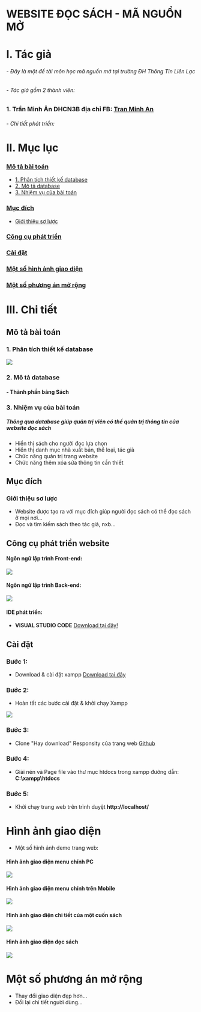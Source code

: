 # WEBSITE ĐỌC SÁCH - MÃ NGUỒN MỞ
# I. Tác giả
###### - Đây là một đề tài môn học mã nguồn mở tại trường ĐH Thông Tin Liên Lạc
###### - Tác giả gồm 2 thành viên:
### 1. Trần Minh Ân DHCN3B địa chỉ FB: [Tran Minh An](https://www.facebook.com/anminhtr)
###### - Chi tiết phát triển:
# II. Mục lục

### [Mô tả bài toán](#motabt)
- [1. Phân tích thiết kế database](#database)
- [2. Mô tả database](#motadb)
- [3. Nhiệm vụ của bài toán](#nvbt)

### [Mục đích](#md)
- [Giới thiệu sơ lược](#gtsl)

### [Công cụ phát triển](#cc)

### [Cài đặt](#cd)

### [Một số hình ảnh giao diện](#gd)

### [Một số phương án mở rộng](#mr)

# III. Chi tiết

<a name="motabt"></a>
## Mô tả bài toán

<a name="database"></a>
### 1. Phân tích thiết kế database
<img src="https://user-images.githubusercontent.com/55776442/70851698-1f448500-1ecb-11ea-9b0e-7da2b29d9ee9.PNG">

<a name="motadb"></a>
### 2. Mô tả database
#### - Thành phần bảng Sách

 

 
 <a name="nvbt"></a>
### 3. Nhiệm vụ của bài toán
##### Thông qua database giúp quản trị viên có thể quản trị thông tin của website đọc sách
- Hiển thị sách cho người đọc lựa chọn
- Hiển thị danh mục nhà xuất bản, thể loại, tác giả
- Chức năng quản trị trang website
- Chức năng thêm xóa sửa thông tin cần thiết

<a name="md"></a>
## Mục đích
<a name="gtsl"></a>
### Giới thiệu sơ lược
- Website được tạo ra với mục đích giúp người đọc sách có thể đọc sách ở mọi nơi...
- Đọc và tìm kiếm sách theo tác giả, nxb...

<a name="cc"></a>
## Công cụ phát triển website
#### Ngôn ngữ lập trình Front-end:
<img src="https://user-images.githubusercontent.com/55776442/70851381-f9b57c80-1ec6-11ea-9ead-80f38792b20d.png">

#### Ngôn ngữ lập trình Back-end:

<img src="https://www.proideators.com/wp-content/uploads/2018/10/PHP-MySQL-icon-Proideators.jpg">

#### IDE phát triển:

- **VISUAL STUDIO CODE** [Download tại đây!](https://code.visualstudio.com/download)

<a name="cd"></a>
## Cài đặt
### Bước 1:
- Download & cài đặt xampp [Download tại đây](https://www.apachefriends.org/index.html) 

### Bước 2:
- Hoàn tất các bước cài đặt & khởi chạy Xampp
<img src="https://user-images.githubusercontent.com/55776442/70852284-3a66c300-1ed2-11ea-9b19-c8baaa58ca97.PNG">

### Bước 3:
- Clone "Hay download" Responsity của trang web [Github](https://github.com/manguonmoMinhAnBaoMinh/webdocsach_manguonmothayHoang/archive/master.zip)

### Bước 4:
- Giải nén và Page file vào thư mục htdocs trong xampp đường dẫn: **C:\xampp\htdocs**

### Bước 5:
- Khởi chạy trang web trên trình duyệt **http://localhost/**

<a name="gd"></a>
# Hình ảnh giao diện
- Một số hình ảnh demo trang web:

#### Hình ảnh giao diện menu chính PC
<img src="https://user-images.githubusercontent.com/55776442/71631086-4c1dc980-2c39-11ea-819e-6976d8e51ece.png">

#### Hình ảnh giao diện menu chính trên Mobile
<img src="https://user-images.githubusercontent.com/55776442/71631130-92732880-2c39-11ea-9e9c-447301732b2b.jpg">

#### Hình ảnh giao diện chi tiết của một cuốn sách
<img src="https://user-images.githubusercontent.com/55776442/71631145-a74fbc00-2c39-11ea-8a7c-565f8f1e5c41.png">


#### Hình ảnh giao diện đọc sách
<img src="https://user-images.githubusercontent.com/55776442/71631173-cb130200-2c39-11ea-95b3-2b1f0e4fdd97.png">

<a name="mr"></a>
# Một số phương án mở rộng

- Thay đổi giao diện đẹp hơn...
- Đổi lại chi tiết người dùng...












